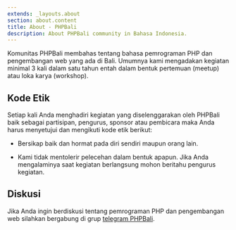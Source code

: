 ```yaml
---
extends: _layouts.about
section: about.content
title: About - PHPBali
description: About PHPBali community in Bahasa Indonesia.
---
```


Komunitas PHPBali membahas tentang bahasa pemrograman PHP dan pengembangan web yang ada di Bali. Umumnya kami mengadakan kegiatan minimal 3 kali dalam satu tahun entah dalam bentuk pertemuan (meetup) atau loka karya (workshop).


## Kode Etik

Setiap kali Anda menghadiri kegiatan yang diselenggarakan oleh PHPBali baik sebagai partisipan, pengurus, sponsor atau pembicara maka Anda harus menyetujui dan mengikuti kode etik berikut:

- Bersikap baik dan hormat pada diri sendiri maupun orang lain.

- Kami tidak mentolerir pelecehan dalam bentuk apapun. Jika Anda mengalaminya saat kegiatan berlangsung mohon beritahu pengurus kegiatan.

## Diskusi

Jika Anda ingin berdiskusi tentang pemrograman PHP dan pengembangan web silahkan bergabung di grup [telegram PHPBali](https://t.me/phpbali).
